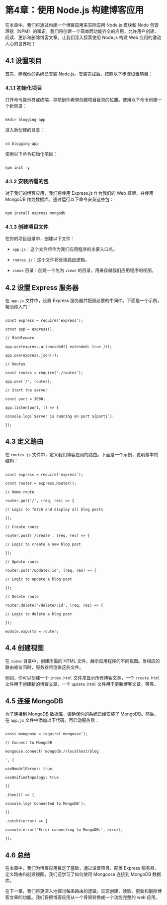 # 第4章：使用 Node.js 构建博客应用

在本章中，我们将通过构建一个博客应用来实际应用 Node.js 模块和 Node 包管理器（NPM）的知识。我们将创建一个简单而功能齐全的应用，允许用户创建、阅读、更新和删除博客文章。让我们深入探索使用 Node.js 构建 Web 应用的激动人心的世界吧！

## 4.1 设置项目

首先，确保你的系统已安装 Node.js。安装完成后，按照以下步骤设置项目：

### 4.1.1 初始化项目

打开命令提示符或终端，导航到你希望创建项目目录的位置。使用以下命令创建一个新目录：

```js

mkdir blogging-app

```

进入新创建的目录：

```js

cd blogging-app

```

使用以下命令初始化项目：

```js

npm init -y

```

### 4.1.2 安装所需的包

对于我们的博客应用，我们将使用 Express.js 作为我们的 Web 框架，并使用 MongoDB 作为数据库。通过运行以下命令安装这些包：

```js

npm install express mongodb

```

### 4.1.3 创建项目文件

在你的项目目录中，创建以下文件：

- `app.js`：这个文件将作为我们应用程序的主要入口点。

- `routes.js`：这个文件将处理路由逻辑。

- `views` 目录：创建一个名为 `views` 的目录，用来存储我们应用程序的视图。

## 4.2 设置 Express 服务器

在 `app.js` 文件中，设置 Express 服务器并配置必要的中间件。下面是一个示例，帮助你入门：

```jsjavascript

const express = require('express');

const app = express();

// Middleware

app.use(express.urlencoded({ extended: true }));

app.use(express.json());

// Routes

const routes = require('./routes');

app.use('/', routes);

// Start the server

const port = 3000;

app.listen(port, () => {

console.log(`Server is running on port ${port}`);

});

```

## 4.3 定义路由

在 `routes.js` 文件中，定义我们博客应用的路由。下面是一个示例，说明基本的结构：

```jsjavascript

const express = require('express');

const router = express.Router();

// Home route

router.get('/', (req, res) => {

// Logic to fetch and display all blog posts

});

// Create route

router.post('/create', (req, res) => {

// Logic to create a new blog post

});

// Update route

router.put('/update/:id', (req, res) => {

// Logic to update a blog post

});

// Delete route

router.delete('/delete/:id', (req, res) => {

// Logic to delete a blog post

});

module.exports = router;

```

## 4.4 创建视图

在 `views` 目录中，创建所需的 HTML 文件，展示应用程序的不同视图。当相应的路由被访问时，服务器将渲染这些文件。

例如，你可以创建一个 `index.html` 文件来显示所有博客文章，一个 `create.html` 文件用于创建新的博客文章，一个 `update.html` 文件用于更新博客文章，等等。

## 4.5 连接 MongoDB

为了连接到 MongoDB 数据库，请确保你的系统已经安装了 MongoDB。然后，在 `app.js` 文件中添加以下代码，再启动服务器：

```jsjavascript

const mongoose = require('mongoose');

// Connect to MongoDB

mongoose.connect('mongodb://localhost/blog

', {

useNewUrlParser: true,

useUnifiedTopology: true

})

.then(() => {

console.log('Connected to MongoDB');

})

.catch((error) => {

console.error('Error connecting to MongoDB:', error);

});

```

## 4.6 总结

在本章中，我们为博客应用奠定了基础，通过设置项目、配置 Express 服务器、定义路由和创建视图。我们还学习了如何使用 Mongoose 连接到 MongoDB 数据库。

在下一章，我们将更深入地探讨每条路由的逻辑，实现创建、读取、更新和删除博客文章的功能。我们将把博客应用从一个骨架转换成一个功能完整的 web 应用。
